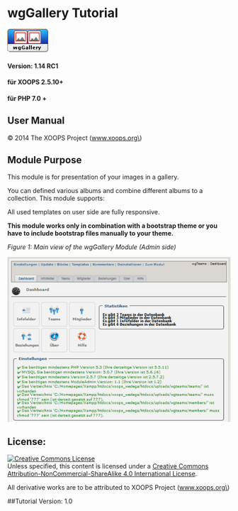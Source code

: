 # wgGallery Tutorial

![logoModule.png](.gitbook/assets/logomodule.png)

#### Version: 1.14 RC1
#### für XOOPS 2.5.10+
#### für PHP 7.0 +

## User Manual

© 2014 The XOOPS Project \(www.xoops.org\)

## Module Purpose

This module is for presentation of your images in a gallery.

You can defined various albums and combine different albums to a collection.
This module supports:

All used templates on user side are fully responsive.

**This module works only in combination with a bootstrap theme or you have to include bootstrap files manually to your theme.**

_Figure 1: Main view of the wgGallery Module \(Admin side\)_

![0dashboard1.png](.gitbook/assets/0dashboard.png)

## License:

[![Creative Commons License](https://i.creativecommons.org/l/by-nc-sa/4.0/88x31.png)](http://creativecommons.org/licenses/by-nc-sa/4.0/)  
Unless specified, this content is licensed under a [Creative Commons Attribution-NonCommercial-ShareAlike 4.0 International License](http://creativecommons.org/licenses/by-nc-sa/4.0/).

All derivative works are to be attributed to XOOPS Project \(www.xoops.org\)

##Tutorial Version: 1.0